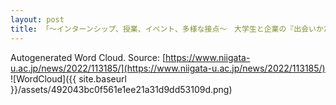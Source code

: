 ```yaml
---
layout: post
title: 「～インターンシップ、授業、イベント、多様な接点～　大学生と企業の『出会いかた』を考える」_オンラインセミナーを開催しました
---
```

Autogenerated Word Cloud.
Source\: [https://www.niigata-u.ac.jp/news/2022/113185/](https://www.niigata-u.ac.jp/news/2022/113185/)
![WordCloud]({{ site.baseurl }}/assets/492043bc0f561e1ee21a31d9dd53109d.png)